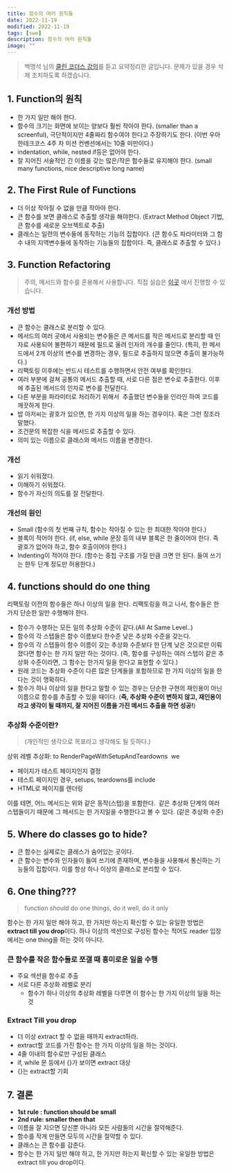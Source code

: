 ```yaml
---
title: 함수의 여러 원칙들
date: 2022-11-19
modified: 2022-11-19
tags: [swe]
description: 함수의 여러 원칙들
image: ""
---
```


> 백명석 님의 [클린 코더스 강의](https://www.youtube.com/user/codetemplate/videos)를 듣고 요약정리한 글입니다. 문제가 있을 경우 삭제 조치하도록 하겠습니다.

## 1. Function의 원칙

-   한 가지 일만 해야 한다.
-   함수의 크기는 화면에 보이는 양보다 훨씬 작아야 한다. (smaller than a screenful), 극단적이지만 4줄짜리 함수여야 한다고 주장하기도 한다. (이번 우아한테크코스 4주 차 미션 컨벤션에서는 10줄 미만이다.)
-   indentation, while, nested if등은 없어야 한다.
-   잘 지어진 서술적인 긴 이름을 갖는 많은/작은 함수들로 유지해야 한다. (small many functions, nice descriptive long name)

## 2. The First Rule of Functions

-   더 이상 작아질 수 없을 만큼 작아야 한다.
-   큰 함수를 보면 클래스로 추출할 생각을 해야한다. (Extract Method Object 기법, 큰 함수를 새로운 오브젝트로 추출)
-   클래스는 일련의 변수들에 동작하는 기능의 집합이다. (큰 함수도 파라미터와 그 함수 내의 지역변수들에 동작하는 기능들의 집합이다. 즉, 클래스로 추출할 수 있다.)

## 3. Function Refactoring

> 주의, 메서드와 함수를 혼용해서 사용합니다. 직접 실습은 [이곳](https://github.com/msbaek/fitness-example) 에서 진행할 수 있습니다.

### 개선 방법

-   큰 함수는 클래스로 분리할 수 있다.
-   메서드의 여러 곳에서 사용되는 변수들은 큰 메서드를 작은 메서드로 분리할 때 인자로 사용되어 불편하기 때문에 필드로 올려 인자의 개수를 줄인다. (특히, 한 메서드에서 2개 이상의 변수를 변경하는 경우, 필드로 추출하지 않으면 추출이 불가능하다.)
-   리팩토링 이후에는 반드시 테스트를 수행하면서 안전 여부를 확인한다.
-   여러 부분에 걸쳐 공통의 메서드 추출할 때, 서로 다른 점은 변수로 추출한다. 이후에 추출된 메서드의 인자로 변수를 전달한다.
-   다른 부분을 파라미터로 처리하기 위해서  추출했던 변수들을 인라인 하여 코드를 깨끗하게 한다.
-   밥 아저씨는 괄호가 있으면, 한 가지 이상의 일을 하는 경우이다. 혹은 그런 징조라 말했다.
-   조건문의 복잡한 식을 메서드로 추출할 수 있다.
-   의미 있는 이름으로 클래스와 메서드 이름을 변경한다.

### 개선

-   읽기 쉬워졌다.
-   이해하기 쉬워졌다.
-   함수가 자신의 의도를 잘 전달한다.

### 개선의 원인

-   Small (함수의 첫 번째 규칙, 함수는 작아질 수 있는 한 최대한 작아야 한다.)
-   블록이 적어야 한다. (if, else, while 문장 등의 내부 블록은 한 줄이어야 한다. 즉 괄호가 없어야 하고, 함수 호출이어야 한다.)
-   Indenting이 적어야 한다. (함수는 중첩 구조를 가질 만큼 크면 안 된다. 들여 쓰기는 한두 단계 정도만 허용한다.)

## 4. functions should do one thing

리팩토링 이전의 함수들은 하나 이상의 일을 한다. 리팩토링을 하고 나서, 함수들은 한 가지 단순한 일만 수행해야 한다.

-   함수가 수행하는 모든 일의 추상화 수준이 같다.(All At Same Level..)
-   함수의 각 스텝들은 함수 이름보다 한수준 낮은 추상화 수준을 갖는다.
-   함수의 각 스텝들이 함수 이름이 갖는 추상화 수준보다 한 단계 낮은 것으로만 이뤄졌다면 함수는 한 가지 일만 하는 것이다. (즉, 함수를 구성하는 여러 스텝이 같은 추상화 수준이라면, 그 함수는 한가지 일을 한다고 표현할 수 있다.)
-   원래 코드는 추상화 수준이 다른 많은 단계들을 포함하므로 한 가지 이상의 일을 한다는 것이 명확하다.
-   함수가 하나 이상의 일을 한다고 말할 수 있는 경우는 단순한 구현의 재인용이 아닌 이름으로 함수를 추출할 수 있을 때이다. (**즉, 추상화 수준이 변하지 않고, 재인용이라고 생각이 될 때까지, 잘 지어진 이름을 가진 메서드 추출을 하면 성공!**)

### 추상화 수준이란?

> (개인적인 생각으로 목표라고 생각해도 될 듯하다.)

상위 레벨 추상화: to RenderPageWithSetupAndTeardowns  we

-   페이지가 테스트 페이지인지 결정
-   테스트 페이지인 경우, setups, teardowns를 include
-   HTML로 페이지를 렌더링

이를 테면, 어느 메서드는 위와 같은 동작(스텝)을 포함한다.  같은 추상화 단계의 여러 스텝들이기 때문에 그 메서드는 한 가지일을 수행한다고 볼 수 있다. (같은 추상화 수준)

## 5. Where do classes go to hide?

-   큰 함수는 실제로는 클래스가 숨어있는 곳이다.
-   큰 함수는 변수와 인자들이 들여 쓰기에 존재하며, 변수들을 사용해서 통신하는 기능들의 집합이다. 이를 항상 하나 이상의 클래스로 분리할 수 있다.

## 6. One thing???

> function should do one things, do it well, do it only

함수는 한 가지 일만 해야 하고, 한 가지만 하는지 확신할 수 있는 유일한 방법은 **extract till you drop**이다. 하나 이상의 섹션으로 구성된 함수는 적어도 reader 입장에서는 one thing을 하는 것이 아니다.

### 큰 함수를 작은 함수들로 쪼갤 때 흥미로운 일을 수행

-   주요 섹션을 함수로 추출
-   서로 다른 추상화 레벨로 분리
    -   함수가 하나 이상의 추상화 레벨을 다루면 이 함수는 한 가지 이상의 일을 하는 것

### Extract Till you drop

-   더 이상 extract 할 수 없을 때까지 extract하라.
-   extract할 코드를 가진 함수는 한 가지 이상의 일을 하는 것이다.
-   4줄 이내의 함수로만 구성된 클래스
-   if, while 문 등에서 {}가 보이면 extract 대상
-   {}는 extract할 기회

## 7. 결론

-   **1st rule : function should be small**
-   **2nd rule: smaller then that**
-   이름을 잘 지으면 당신뿐 아니라 모든 사람들의 시간을 절약해준다.
-   함수를 작게 만들면 모두의 시간을 절약할 수 있다.
-   클래스는 큰 함수를 감춘다.
-   함수는 한 가지 일만 해야 하고, 한 가지만 하는지 확신할 수 있는 유일한 방법은 extract till you drop이다.